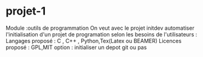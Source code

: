 # projet-1
Module :outils de programmation
On veut avec le projet initdev automatiser l'initialisation d'un projet de programation selon les besoins de l'utilisateurs :
Langages proposé : C , C++ , Python,Tex(Latex ou BEAMER)
Licences proposé : GPL,MIT
option : initialiser un depot git ou pas

